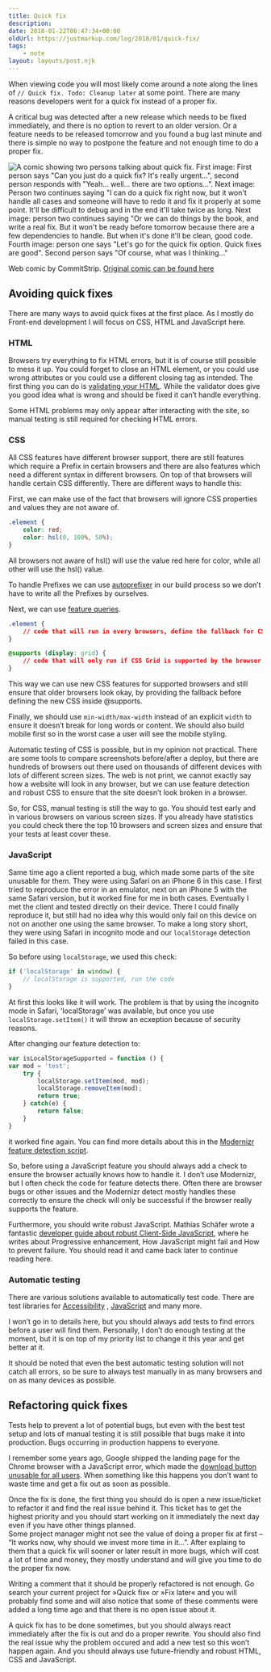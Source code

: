 ```yaml
---
title: Quick fix
description: 
date: 2018-01-22T06:47:34+00:00
oldUrl: https://justmarkup.com/log/2018/01/quick-fix/
tags:
    - note
layout: layouts/post.njk
---
```


When viewing code you will most likely come around a note along the lines of `// Quick fix. Todo: Cleanup later` at some point. There are many reasons developers went for a quick fix instead of a proper fix.

A critical bug was detected after a new release which needs to be fixed immediately, and there is no option to revert to an older version. Or a feature needs to be released tomorrow and you found a bug last minute and there is simple no way to postpone the feature and not enough time to do a proper fix.

![A comic showing two persons talking about quick fix. First image: First person says "Can you just do a quick fix? It's really urgent...", second person responds with "Yeah... well... there are two options...". Next image: Person two continues saying "I can do a quick fix right now, but it won't handle all cases and someone will have to redo it and fix it properly at some point. It'll be difficult to debug and in the end it'll take twice as long. Next image: person two continues saying "Or we can do things by the book, and write a real fix. But it won't be ready before tomorrow because there are a few dependencies to handle. But when it's done it'll be clean, good code. Fourth image: person one says "Let's go for the quick fix option. Quick fixes are good". Second person says "Of course, what was I thinking..."](https://justmarkup.com/log/wp-content/uploads/2018/01/quick-fix.jpg)

Web comic by CommitStrip. [Original comic can be found here](http://www.commitstrip.com/en/2016/04/13/quick-fix/)

Avoiding quick fixes
--------------------

There are many ways to avoid quick fixes at the first place. As I mostly do Front-end development I will focus on CSS, HTML and JavaScript here.

### HTML

Browsers try everything to fix HTML errors, but it is of course still possible to mess it up. You could forget to close an HTML element, or you could use wrong attributes or you could use a different closing tag as intended. The first thing you can do is [validating your HTML](https://html5.validator.nu). While the validator does give you good idea what is wrong and should be fixed it can’t handle everything.

Some HTML problems may only appear after interacting with the site, so manual testing is still required for checking HTML errors.

### CSS

All CSS features have different browser support, there are still features which require a Prefix in certain browsers and there are also features which need a different syntax in different browsers. On top of that browsers will handle certain CSS differently. There are different ways to handle this:

First, we can make use of the fact that browsers will ignore CSS properties and values they are not aware of.

``` css
.element {
    color: red;
    color: hsl(0, 100%, 50%);
}
```

All browsers not aware of hsl() will use the value red here for color, while all other will use the hsl() value.

To handle Prefixes we can use [autoprefixer](https://github.com/postcss/autoprefixer) in our build process so we don’t have to write all the Prefixes by ourselves.

Next, we can use [feature queries](https://hacks.mozilla.org/2016/08/using-feature-queries-in-css/).

``` css
.element {
    // code that will run in every browsers, define the fallback for CSS Grid here
}

@supports (display: grid) {
    // code that will only run if CSS Grid is supported by the browser 
}
```

This way we can use new CSS features for supported browsers and still ensure that older browsers look okay, by providing the fallback before defining the new CSS inside @supports.

Finally, we should use `min-width/max-width` instead of an explicit `width` to ensure it doesn’t break for long words or content. We should also build mobile first so in the worst case a user will see the mobile styling.

Automatic testing of CSS is possible, but in my opinion not practical. There are some tools to compare screenshots before/after a deploy, but there are hundreds of browsers out there used on thousands of different devices with lots of different screen sizes. The web is not print, we cannot exactly say how a website will look in any browser, but we can use feature detection and robust CSS to ensure that the site doesn’t look broken in a browser.

So, for CSS, manual testing is still the way to go. You should test early and in various browsers on various screen sizes. If you already have statistics you could check there the top 10 browsers and screen sizes and ensure that your tests at least cover these.

### JavaScript

Same time ago a client reported a bug, which made some parts of the site unusable for them. They were using Safari on an iPhone 6 in this case. I first tried to reproduce the error in an emulator, next on an iPhone 5 with the same Safari version, but it worked fine for me in both cases. Eventually I met the client and tested directly on their device. There I could finally reproduce it, but still had no idea why this would only fail on this device on not on another one using the same browser. To make a long story short, they were using Safari in incognito mode and our `localStorage` detection failed in this case.

So before using `localStorage`, we used this check:

``` js
if ('localStorage' in window) {
    // localStorage is supported, run the code
}
```

At first this looks like it will work. The problem is that by using the incognito mode in Safari, ‘localStorage’ was available, but once you use `localStorage.setItem()` it will throw an ecxeption because of security reasons.

After changing our feature detection to:

``` js
var isLocalStorageSupported = function () {
var mod = 'test';
    try {
        localStorage.setItem(mod, mod);
        localStorage.removeItem(mod);
        return true;
    } catch(e) {
        return false;
    }
}
```

it worked fine again. You can find more details about this in the [Modernizr feature detection script](https://github.com/Modernizr/Modernizr/blob/5eea7e2a213edc9e83a47b6414d0250468d83471/feature-detects/storage/localstorage.js).

So, before using a JavaScript feature you should always add a check to ensure the browser actually knows how to handle it. I don’t use Modernizr, but I often check the code for feature detects there. Often there are browser bugs or other issues and the Modernizr detect mostly handles these correctly to ensure the check will only be successful if the browser really supports the feature.

Furthermore, you should write robust JavaScript. Mat​hia⁠s S​chäf⁠er wrote a fantastic [developer guide about robust Client-Side JavaScript](https://molily.de/robust-javascript/), where he writes about Progressive enhancement, How JavaScript might fail and How to prevent failure. You should read it and came back later to continue reading here.

### Automatic testing

There are various solutions available to automatically test code. There are test libraries for [Accessibility](https://www.24a11y.com/2017/writing-automated-tests-accessibility/) , [JavaScript](https://medium.com/powtoon-engineering/a-complete-guide-to-testing-javascript-in-2017-a217b4cd5a2a) and many more.

I won’t go in to details here, but you should always add tests to find errors before a user will find them. Personally, I don’t do enough testing at the moment, but it is on top of my priority list to change it this year and get better at it.

It should be noted that even the best automatic testing solution will not catch all errors, so be sure to always test manually in as many browsers and on as many devices as possible.

Refactoring quick fixes
-----------------------

Tests help to prevent a lot of potential bugs, but even with the best test setup and lots of manual testing it is still possible that bugs make it into production. Bugs occurring in production happens to everyone.

I remember some years ago, Google shipped the landing page for the Chrome browser with a JavaScript error, which made the [download button unusable for all users](https://thenextweb.com/google/2013/02/04/weird-right-now-no-one-can-download-and-install-google-chrome-from-the-official-site/). When something like this happens you don’t want to waste time and get a fix out as soon as possible.

Once the fix is done, the first thing you should do is open a new issue/ticket to refactor it and find the real issue behind it. This ticket has to get the highest priority and you should start working on it immediately the next day even if you have other things planned.  
Some project manager might not see the value of doing a proper fix at first – “It works now, why should we invest more time in it…”. After explaing to them that a quick fix will sooner or later result in more bugs, which will cost a lot of time and money, they mostly understand and will give you time to do the proper fix now.

Writing a comment that it should be properly refactored is not enough. Go search your current project for »Quick fix« or »Fix later« and you will probably find some and will also notice that some of these comments were added a long time ago and that there is no open issue about it.

A quick fix has to be done sometimes, but you should always react immediately after the fix is out and do a proper rewrite. You should also find the real issue why the problem occured and add a new test so this won’t happen again. And you should always use future-friendly and robust HTML, CSS and JavaScript.